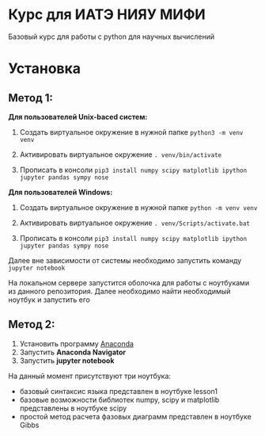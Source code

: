 # Курс для ИАТЭ НИЯУ МИФИ 
 Базовый курс для работы с python для научных вычислений 
 
 # Установка
 ## Метод 1:
**Для пользователей Unix-baced систем:**
 
 1. Создать виртуальное окружение в нужной папке ```python3 -m venv venv```
 
 2. Активировать виртуальное окружение ```. venv/bin/activate``` 
 
 3. Прописать в консоли  ```pip3 install numpy scipy matplotlib ipython jupyter pandas sympy nose```
  
**Для пользователей Windows:** 
 1. Создать виртуальное окружение в нужной папке ```python -m venv venv```
 
2.  Активировать виртуальное окружение ```. venv/Scripts/activate.bat``` 
 
3. Прописать в консоли  ```pip3 install numpy scipy matplotlib ipython jupyter pandas sympy nose```
 
 Далее вне зависимости от системы необходимо запустить команду ```jupyter notebook```
 
На локальном сервере запустится оболочка для работы с ноутбуками из данного репозитория. Далее необходимо найти необходимый ноутбук и запустить его 

## Метод 2:
1. Установить программу [Anaconda](https://www.anaconda.com) 
2. Запустить **Anaconda Navigator**
3. Запустить **jupyter notebook**
 
 На данный момент присутствуют три ноутбука:
 - базовый синтаксис языка представлен в ноутбуке lesson1
 - базовые возможности библиотек numpy, scipy и  matplotlib представлены в ноутбуке scipy
 - простой метод расчета фазовых диаграмм представлен в ноутбуке Gibbs

